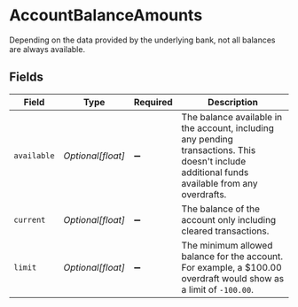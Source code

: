 # AccountBalanceAmounts

Depending on the data provided by the underlying bank, not all balances are always available.


## Fields

| Field                                                                                                                                          | Type                                                                                                                                           | Required                                                                                                                                       | Description                                                                                                                                    |
| ---------------------------------------------------------------------------------------------------------------------------------------------- | ---------------------------------------------------------------------------------------------------------------------------------------------- | ---------------------------------------------------------------------------------------------------------------------------------------------- | ---------------------------------------------------------------------------------------------------------------------------------------------- |
| `available`                                                                                                                                    | *Optional[float]*                                                                                                                              | :heavy_minus_sign:                                                                                                                             | The balance available in the account, including any pending transactions. This doesn't include additional funds available from any overdrafts. |
| `current`                                                                                                                                      | *Optional[float]*                                                                                                                              | :heavy_minus_sign:                                                                                                                             | The balance of the account only including cleared transactions.                                                                                |
| `limit`                                                                                                                                        | *Optional[float]*                                                                                                                              | :heavy_minus_sign:                                                                                                                             | The minimum allowed balance for the account. For example, a $100.00 overdraft would show as a limit of `-100.00`.                              |